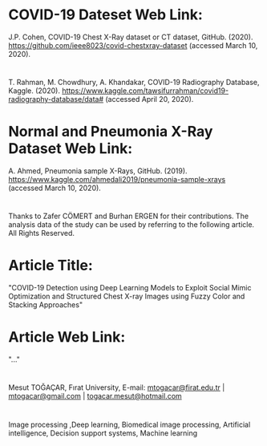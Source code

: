 # COVID-19 Dateset Web Link:
J.P. Cohen, COVID-19 Chest X-Ray dataset or CT dataset, GitHub. (2020). https://github.com/ieee8023/covid-chestxray-dataset (accessed March 10, 2020).
#
T. Rahman, M. Chowdhury, A. Khandakar, COVID-19 Radiography Database, Kaggle. (2020). https://www.kaggle.com/tawsifurrahman/covid19-radiography-database/data# (accessed April 20, 2020).
#
# Normal and Pneumonia X-Ray Dataset Web Link:
A. Ahmed, Pneumonia sample X-Rays, GitHub. (2019). https://www.kaggle.com/ahmedali2019/pneumonia-sample-xrays (accessed March 10, 2020).
# 
Thanks to Zafer CÖMERT and Burhan ERGEN for their contributions. The analysis data of the study can be used by referring to the following article. All Rights Reserved.
#
# Article Title: 
"COVID-19 Detection using Deep Learning Models to Exploit Social Mimic Optimization and Structured Chest X-ray Images using Fuzzy Color and Stacking Approaches"
# Article Web Link: 
"..."
#
Mesut TOĞAÇAR, Fırat University, E-mail: mtogacar@firat.edu.tr | mtogacar@gmail.com | togacar.mesut@hotmail.com
#
Image processing ,Deep learning, Biomedical image processing, Artificial intelligence, Decision support systems, Machine learning 
